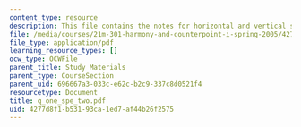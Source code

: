 ```yaml
---
content_type: resource
description: This file contains the notes for horizontal and vertical successions.
file: /media/courses/21m-301-harmony-and-counterpoint-i-spring-2005/4277d8f1b53193ca1ed7af44b26f2575_q_one_spe_two.pdf
file_type: application/pdf
learning_resource_types: []
ocw_type: OCWFile
parent_title: Study Materials
parent_type: CourseSection
parent_uid: 696667a3-033c-e62c-b2c9-337c8d0521f4
resourcetype: Document
title: q_one_spe_two.pdf
uid: 4277d8f1-b531-93ca-1ed7-af44b26f2575
---
```

